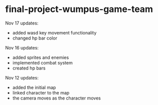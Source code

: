 ﻿# final-project-wumpus-game-team

Nov 17 updates:
- added wasd key movement functionality
- changed hp bar color

Nov 16 updates:
- added sprites and enemies
- implemented combat system
- created hp bars

Nov 12 updates:
- added the initial map
- linked character to the map
- the camera moves as the character moves

